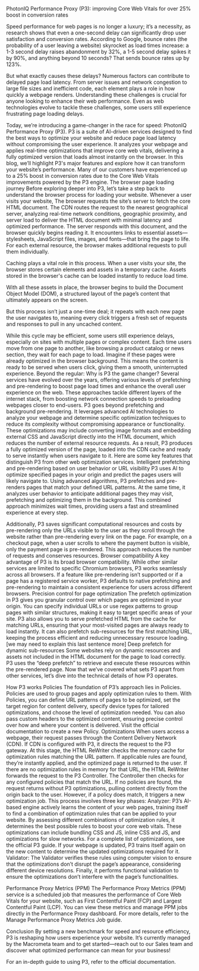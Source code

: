 PhotonIQ Performance Proxy (P3): improving Core Web Vitals for over 25% boost in conversion rates

Speed performance for web pages is no longer a luxury; it’s a necessity, as research shows that even a one-second delay can significantly drop user satisfaction and conversion rates. According to Google, bounce rates (the probability of a user leaving a website) skyrocket as load times increase: a 1-3 second delay raises abandonment by 32%, a 1-5 second delay spikes it by 90%, and anything beyond 10 seconds? That sends bounce rates up by 123%.

But what exactly causes these delays? Numerous factors can contribute to delayed page load latency. From server issues and network congestion to large file sizes and inefficient code, each element plays a role in how quickly a webpage renders. Understanding these challenges is crucial for anyone looking to enhance their web performance. Even as web technologies evolve to tackle these challenges, some users still experience frustrating page loading delays.

Today, we’re introducing a game-changer in the race for speed: PhotonIQ Performance Proxy (P3).  P3 is a suite of AI-driven services designed to find the best ways to optimize your website and reduce page load latency without compromising the user experience. It analyzes your webpage and applies real-time optimizations that improve core web vitals, delivering a fully optimized version that loads almost instantly on the browser.
In this blog, we’ll highlight P3's major features and explore how it can transform your website’s performance. Many of our customers have experienced up to a 25% boost in conversion rates due to the Core Web Vitals improvements powered by the P3 engine.
The browser page loading journey
Before exploring deeper into P3, let’s take a step back to understand the browser process for loading your website. Whenever a user visits your website, 
The browser requests the site’s server to fetch the core HTML document. 
The CDN routes the request to the nearest geographical server, analyzing real-time network conditions, geographic proximity, and server load to deliver the HTML document with minimal latency and optimized performance.
The server responds with this document, and the browser quickly begins reading it. It encounters links to essential assets—stylesheets, JavaScript files, images, and fonts—that bring the page to life. For each external resource, the browser makes additional requests to pull them individually. 

Caching plays a vital role in this process. When a user visits your site, the browser stores certain elements and assets in a temporary cache. Assets stored in the browser's cache can be loaded instantly to reduce load time. 

With all these assets in place, the browser begins to build the Document Object Model (DOM), a structured layout of the page’s content that ultimately appears on the screen. 

But this process isn’t just a one-time deal; it repeats with each new page the user navigates to, meaning every click triggers a fresh set of requests and responses to pull in any uncached content.

While this cycle may be efficient, some users still experience delays, especially on sites with multiple pages or complex content. Each time users move from one page to another, like browsing a product catalog or news section, they wait for each page to load. Imagine if these pages were already optimized in the browser background. This means the content is ready to be served when users click, giving them a smooth, uninterrupted experience.
Beyond the regular: Why is P3 the game changer?
Several services have evolved over the years, offering various levels of prefetching and pre-rendering to boost page load times and enhance the overall user experience on the web. These approaches tackle different layers of the internet stack, from boosting network connection speeds to preloading webpages closer to end-users.
P3 goes beyond prefetching and background pre-rendering. It leverages advanced AI technologies to analyze your webpage and determine specific optimization techniques to reduce its complexity without compromising appearance or functionality.  These optimizations may include converting image formats and embedding external CSS and JavaScript directly into the HTML document, which reduces the number of external resource requests.  As a result, P3 produces a fully optimized version of the page, loaded into the CDN cache and ready to serve instantly when users navigate to it. Here are some key features that distinguish P3 from other web optimization services.
Intelligent prefetching and pre-rendering based on user behavior or URL visibility
P3 uses AI to optimize specified pages in your origin and predict the pages users will likely navigate to. Using advanced algorithms, P3 prefetches and pre-renders pages that match your defined URL patterns. At the same time, it analyzes user behavior to anticipate additional pages they may visit, prefetching and optimizing them in the background. This combined approach minimizes wait times, providing users a fast and streamlined experience at every step.

Additionally, P3 saves significant computational resources and costs by pre-rendering only the URLs visible to the user as they scroll through the website rather than pre-rendering every link on the page. For example, on a checkout page, when a user scrolls to where the payment button is visible, only the payment page is pre-rendered. This approach reduces the number of requests and conserves resources.
Browser compatibility
A key advantage of P3 is its broad browser compatibility. While other similar services are limited to specific Chromium browsers, P3 works seamlessly across all browsers. If a feature like pre-rendering isn’t supported or if a page has a registered service worker, P3 defaults to native prefetching and pre-rendering to maintain a consistent experience for users across different browsers.
Precision control for page optimization
The prefetch optimization in P3 gives you granular control over which pages are optimized in your origin. You can specify individual URLs or use regex patterns to group pages with similar structures, making it easy to target specific areas of your site. P3 also allows you to serve prefetched HTML from the cache for matching URLs, ensuring that your most-visited pages are always ready to load instantly. It can also prefetch sub-resources for the first matching URL, keeping the process efficient and reducing unnecessary resource loading. [we may need to explain this last sentence more]
Deep prefetch for dynamic sub-resources 
Some websites rely on dynamic resources and assets not included in the HTML document for the page to load correctly. P3 uses the “deep prefetch” to retrieve and execute these resources within the pre-rendered page.
Now that we’ve covered what sets P3 apart from other services, let’s dive into the technical details of how P3 operates.
 
How P3 works
Policies
The foundation of P3’s approach lies in Policies. Policies are used to group pages and apply optimization rules to them. With Policies, you can define URL patterns of pages to be optimized, set the target region for content delivery, specify device types for tailored optimizations, and choose the level of optimization needed. You can also pass custom headers to the optimized content, ensuring precise control over how and where your content is delivered. Visit the official documentation to create a new Policy.
Optimizations
When users access a webpage, their request passes through the Content Delivery Network (CDN). If CDN is configured with P3, it directs the request to the P3 gateway. At this stage, the HTML ReWriter checks the memory cache for optimization rules matching the URL pattern. If applicable rules are found, they’re instantly applied, and the optimized page is returned to the user.
If there are no optimization rules in memory for that URL, the HTML ReWriter forwards the request to the P3 Controller. The Controller then checks for any configured policies that match the URL. If no policies are found, the request returns without P3 optimizations, pulling content directly from the origin back to the user.
However, if a policy does match, it triggers a new optimization job. This process involves three key phases:
Analyzer: P3’s AI-based engine actively learns the content of your web pages, training itself to find a combination of optimization rules that can be applied to your website. By assessing different combinations of optimization rules, it determines the best possible rules to boost your core web vitals. These optimizations can include bundling CSS and JS, inline CSS and JS, and optimizations for slow networks. For a complete list of optimizations, see the official P3 guide.
If your webpage is updated, P3 trains itself again on the new content to determine the updated optimizations required for it.
Validator: The Validator verifies these rules using computer vision to ensure that the optimizations don’t disrupt the page’s appearance, considering different device resolutions. Finally, it performs functional validation to ensure the optimizations don’t interfere with the page’s functionalities.



	




Performance Proxy Metrics (PPM)
The Performance Proxy Metrics (PPM) service is a scheduled job that measures the performance of  Core Web Vitals for your website, such as First Contentful Paint (FCP) and Largest Contentful Paint (LCP). You can view these metrics and manage PPM jobs directly in the Performance Proxy dashboard. For more details, refer to the Manage Performance Proxy Metrics Job guide.


Conclusion
By setting a new benchmark for speed and resource efficiency, P3 is reshaping how users experience your website. It’s currently managed by the Macrometa team and to get started—reach out to our Sales team and discover what optimized performance can mean for your business!

For an in-depth guide to using P3, refer to the official documentation.
